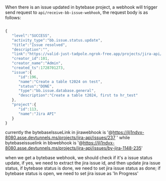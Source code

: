 When there is an issue updated in bytebase project, a webhook will trigger send request to `api/receive-bb-issue-webhook`, the request body is as follows:

```javascript

{
   "level":"SUCCESS",
   "activity_type":"bb.issue.status.update",
   "title":"Issue resolved",
   "description":"",
   "link":"https://valid-just-tadpole.ngrok-free.app/projects/jira-api/issues/create-a-table-t2024-on-test-196",
   "creator_id":101,
   "creator_name":"Admin",
   "created_ts":1728701273,
   "issue":{
      "id":196,
      "name":"Create a table t2024 on test",
      "status":"DONE",
      "type":"bb.issue.database.general",
      "description":"Create a table t2024, first to hr_test"
   },
   "project":{
      "id":113,
      "name":"Jira API"
   }
}

```

currently the bytebaseIssueLink in jirawebhook is '@https://jlj1ndvx-8080.asse.devtunnels.ms/projects/jira-api/issues/237 ' while bytebaseissuelink in bbwebhook is '@https://jlj1ndvx-8080.asse.devtunnels.ms/projects/jira-api/issues/by-jira-1148-235'

when we get a bytebase webhook, we should check if it's a issue status update, if yes, we need to extract the jira issue id, and then update jira issue status, if bytebase status is done, we need to set jira issue status as done; if bytebase status is open, we need to set jira issue as 'In Progress'
